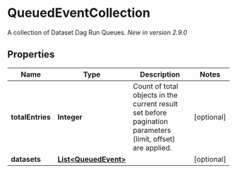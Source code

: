 

# QueuedEventCollection

A collection of Dataset Dag Run Queues.  *New in version 2.9.0* 

## Properties

| Name | Type | Description | Notes |
|------------ | ------------- | ------------- | -------------|
|**totalEntries** | **Integer** | Count of total objects in the current result set before pagination parameters (limit, offset) are applied.  |  [optional] |
|**datasets** | [**List&lt;QueuedEvent&gt;**](QueuedEvent.md) |  |  [optional] |



